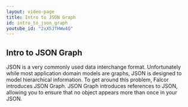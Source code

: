 ```yaml
---
layout: video-page
title: Intro to JSON Graph
id: intro_to_json_graph
youtube_id: "2xX5JTHWw4Q"
---
```


## Intro to JSON Graph

JSON is a very commonly used data interchange format. Unfortunately while most application domain models are graphs, JSON is designed to model hierarchical information. To get around this problem, Falcor introduces JSON Graph. JSON Graph introduces references to JSON, allowing you to ensure that no object appears more than once in your JSON.